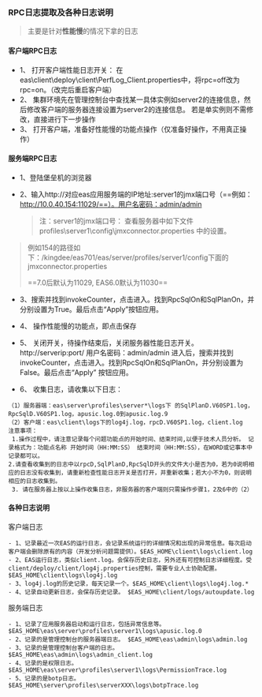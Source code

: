 ### RPC日志提取及各种日志说明

> 主要是针对**性能慢**的情况下拿的日志

#### 客户端RPC日志

- 1、 打开客户端性能日志开关： 在eas\client\deploy\client\PerfLog_Client.properties中，将rpc=off改为rpc=on。（改完后重启客户端） 
- 2、 集群环境先在管理控制台中查找某一具体实例如server2的连接信息，然后修改客户端的服务器连接设置为server2的连接信息。 若是单实例则不需修改，直接进行下一步操作 
- 3、 打开客户端，准备好性能慢的功能点操作（仅准备好操作，不用真正操作） 

#### 服务端RPC日志

- 1、登陆堡垒机的浏览器

- 2、输入http://对应eas应用服务端的IP地址:server1的jmx端口号（==例如：http://10.0.40.154:11029/==）。用户名密码：admin/admin

  > 注：server1的jmx端口号： 查看服务器中如下文件 profiles\server1\config\jmxconnector.properties 中的设置。

> 例如154的路径如下：/kingdee/eas701/eas/server/profiles/server1/config下面的jmxconnector.properties
> 
> ==7.0后默认为11029, EAS6.0默认为11030==

- 3、搜索并找到invokeCounter，点击进入。找到RpcSqlOn和SqlPlanOn，并分别设置为True。最后点击“Apply”按钮应用。 

- 4、 操作性能慢的功能点，即点击保存 

- 5、 关闭开关，待操作结束后，关闭服务器性能日志开关。 http://serverip:port/ 用户名密码：admin/admin 进入后，搜索并找到invokeCounter，点击进入。找到RpcSqlOn和SqlPlanOn，并分别设置为False。最后点击“Apply” 按钮应用。

- 6、 收集日志，请收集以下日志： 

```
（1）服务器端：eas\server\profiles\server*\logs下 的SqlPlanD.V60SP1.log，RpcSqlD.V60SP1.log，apusic.log.0到apusic.log.9 
（2）客户端：eas\client\logs下的log4j.log，rpcD.V60SP1.log，client.log 
注意事项：
 1.操作过程中，请注意记录每个问题功能点的开始时间、结束时间,以便于技术人员分析。 记录格式为：功能点名称 开始时间（HH:MM:SS） 结束时间（HH:MM:SS），在WORD或记事本中记录都可以。 
2.请查看收集到的日志中以rpcD,SqlPlanD,RpcSqlD开头的文件大小是否为0，若为0说明相应的日志没有收集到，请重新检查性能日志开关是否打开，并重新收集；若大小不为0，则说明相应的日志收集到。
 3. 请在服务器上按以上操作收集日志，非服务器的客户端则只需操作步骤1，2及6中的（2）
```

#### 各种日志说明

客户端日志

```
- 1、记录最近一次EAS的运行日志，会记录系统运行的详细情况和出现的异常信息。每次启动客户端会删除原有的内容（开发分析问题需提供）。$EAS_HOME\client\logs\client.log
- 2、EAS运行日志，类似client.log。会保存历史日志，另外还有可控制日志详细程度。受client/deploy/client/log4j.properties控制，需要专业人士协助配置。$EAS_HOME\client\logs\log4j.log
- 3、log4j.log的历史记录，每天记录一个。$EAS_HOME\client\logs\log4j.log.*
- 4、记录自动更新日志，会保存历史记录。 $EAS_HOME\client/logs/autoupdate.log
```

服务端日志

```
- 1、记录了应用服务器启动和运行日志，包括异常信息等。$EAS_HOME\eas\server\profiles\server1\logs\apusic.log.0
- 2、记录的是管理控制台的服务器端日志。 $EAS_HOME\eas\admin\logs\admin.log
- 3、记录的是管理控制台客户端的日志。 $EAS_HOME\eas\admin\logs\admin_client.log
- 4、记录的是权限日志。$EAS_HOME\eas\server\profiles\server1\logs\PermissionTrace.log
- 5、记录的是botp日志。 $EAS_HOME\server\profiles\serverXXX\logs\botpTrace.log
```
